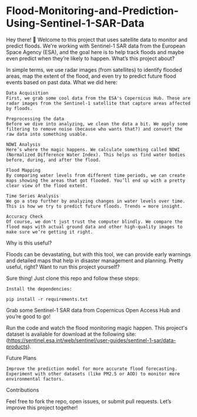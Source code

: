 # Flood-Monitoring-and-Prediction-Using-Sentinel-1-SAR-Data

Hey there! 👋 Welcome to this project that uses satellite data to monitor and predict floods. We're working with Sentinel-1 SAR data from the European Space Agency (ESA), and the goal here is to help track floods and maybe even predict when they’re likely to happen.
What’s this project about?

In simple terms, we use radar images (from satellites) to identify flooded areas, map the extent of the flood, and even try to predict future flood events based on past data.
What we did here:

    Data Acquisition
    First, we grab some cool data from the ESA's Copernicus Hub. These are radar images from the Sentinel-1 satellite that capture areas affected by floods.

    Preprocessing the data
    Before we dive into analyzing, we clean the data a bit. We apply some filtering to remove noise (because who wants that?) and convert the raw data into something usable.

    NDWI Analysis
    Here’s where the magic happens. We calculate something called NDWI (Normalized Difference Water Index). This helps us find water bodies before, during, and after the flood.

    Flood Mapping
    By comparing water levels from different time periods, we can create maps showing the areas that got flooded. You’ll end up with a pretty clear view of the flood extent.

    Time Series Analysis
    We go a step further by analyzing changes in water levels over time. This is how we try to predict future floods. Trends = more insight.

    Accuracy Check
    Of course, we don't just trust the computer blindly. We compare the flood maps with actual ground data and other high-quality images to make sure we’re getting it right.

Why is this useful?

Floods can be devastating, but with this tool, we can provide early warnings and detailed maps that help in disaster management and planning. Pretty useful, right?
Want to run this project yourself?

Sure thing! Just clone this repo and follow these steps:

    Install the dependencies:

    pip install -r requirements.txt

Grab some Sentinel-1 SAR data from Copernicus Open Access Hub and you’re good to go!

Run the code and watch the flood monitoring magic happen.
This project's dataset is available for download at the following site: 
(https://sentinel.esa.int/web/sentinel/user-guides/sentinel-1-sar/data-products).

Future Plans

    Improve the prediction model for more accurate flood forecasting.
    Experiment with other datasets (like PM2.5 or AOD) to monitor more environmental factors.

Contributions

Feel free to fork the repo, open issues, or submit pull requests. Let’s improve this project together!
